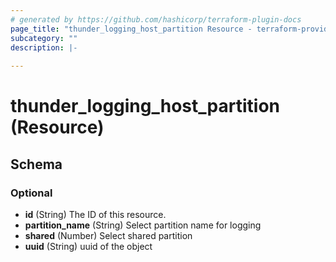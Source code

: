 ```yaml
---
# generated by https://github.com/hashicorp/terraform-plugin-docs
page_title: "thunder_logging_host_partition Resource - terraform-provider-thunder"
subcategory: ""
description: |-
  
---
```


# thunder_logging_host_partition (Resource)





<!-- schema generated by tfplugindocs -->
## Schema

### Optional

- **id** (String) The ID of this resource.
- **partition_name** (String) Select partition name for logging
- **shared** (Number) Select shared partition
- **uuid** (String) uuid of the object


